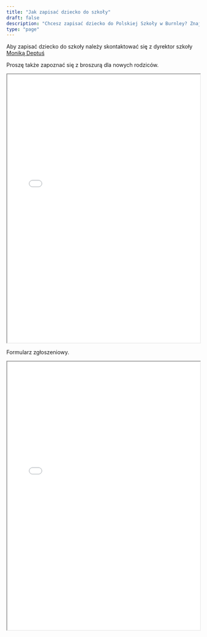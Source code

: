 ```yaml
---
title: "Jak zapisać dziecko do szkoły"
draft: false
description: "Chcesz zapisać dziecko do Polskiej Szkoły w Burnley? Znajdziesz tu formularz zgłoszeniowy i broszurę informacyjną. Sprawdź, jak łatwo dołączyć do naszej społeczności."
type: "page"
---
```


Aby zapisać dziecko do szkoły należy skontaktować się z dyrektor szkoły [Moniką Deptuś](/contact)

Proszę także zapoznać się z broszurą dla nowych rodziców.
<iframe src="/pdf/dla_nowych.pdf" width="100%" height="700px">
    Twój przeglądarka nie obsługuje wyświetlania plików PDF.
    Możesz pobrać go [tutaj](pdf/dlanowych.pdf).
</iframe>

Formularz zgłoszeniowy.
<iframe src="/pdf/formularz.pdf" width="100%" height="700px">
    Twój przeglądarka nie obsługuje wyświetlania plików PDF.
    Możesz pobrać go [tutaj](pdf/formularz.pdf).
</iframe>